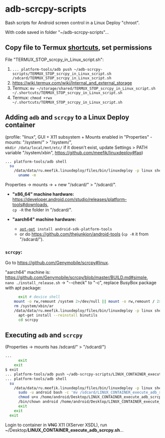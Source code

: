 # adb-scrcpy-scripts
Bash scripts for Android screen control in a Linux Deploy "chroot".

With code saved in folder "~/adb-scrcpy-scripts"...

## Copy file to Termux [shortcuts](https://github.com/termux/termux-widget#readme), set permissions

File "TERMUX_STOP_scrcpy_in_Linux_script.sh":

 1. `... platform-tools/adb push ~/adb-scrcpy-scripts/TERMUX_STOP_scrcpy_in_Linux_script.sh /sdcard/TERMUX_STOP_scrcpy_in_Linux_script.sh`
 2. https://wiki.termux.com/wiki/Internal_and_external_storage
 3. Termux: `mv ~/storage/shared/TERMUX_STOP_scrcpy_in_Linux_script.sh ~/.shortcuts/TERMUX_STOP_scrcpy_in_Linux_script.sh`
 4. Termux: `chmod +rwx ~/.shortcuts/TERMUX_STOP_scrcpy_in_Linux_script.sh`

## Adding `adb` and `scrcpy` to a Linux Deploy container
(profile: "linux", GUI + X11 subsystem + Mounts enabled in "Properties" - mounts: "/system/" > "/system/",  
`mkdir /data/local/mnt/etc/` if it doesn't exist, update Settings > PATH variable "/system/xbin", https://github.com/meefik/linuxdeploy#faq)

```bash
... platform-tools/adb shell                                           # remote device shell
  su                                                                     # root login
    /data/data/ru.meefik.linuxdeploy/files/bin/linuxdeploy -p linux shell  # container root login
      uname -m                                                               # the machine hardware name
```

Properties -> mounts -> + new "/sdcard/" > "/sdcard/".

 - **"x86_64" machine hardware:** https://developer.android.com/studio/releases/platform-tools#downloads,  
   `cp -R` the folder in "/sdcard/".

 - **"aarch64" machine hardware:**
   - [`apt-get`](https://opensource.com/article/18/8/how-install-software-linux-command-line)` install android-sdk-platform-tools`
   - or do https://github.com/thejunkjon/android-tools (`cp -R` it from "/sdcard/").

### `scrcpy`:

Go to https://github.com/Genymobile/scrcpy#linux.

"aarch64" machine is: https://github.com/Genymobile/scrcpy/blob/master/BUILD.md#simple,  
`nano ./install_release.sh` -> "--check" to "-c", replace BusyBox package with apt package:

```bash
      exit # device shell
    mount -o rw,remount /system 2>/dev/null || mount -o rw,remount / 2>/dev/null
    rm /system/xbin/ar
    /data/data/ru.meefik.linuxdeploy/files/bin/linuxdeploy -p linux shell
      apt-get install --reinstall binutils
      cd scrcpy
```

## Executing `adb` and `scrcpy`

(Properties -> mounts has /sdcard/" > "/sdcard/")

```bash
...
      exit
    exit
$ exit
... platform-tools/adb push ~/adb-scrcpy-scripts/LINUX_CONTAINER_execute_adb_scrcpy.sh /sdcard/LINUX_CONTAINER_execute_adb_scrcpy.sh
... platform-tools/adb shell                                           # remote device shell
  su                                                                     # root login
    /data/data/ru.meefik.linuxdeploy/files/bin/linuxdeploy -p linux shell  # container root login
      sudo -u android bash -c 'mv /sdcard/LINUX_CONTAINER_execute_adb_scrcpy.sh ~/Desktop/LINUX_CONTAINER_execute_adb_scrcpy.sh'
      chmod u+x /home/android/Desktop/LINUX_CONTAINER_execute_adb_scrcpy.sh
      /bin/chown android /home/android/Desktop/LINUX_CONTAINER_execute_adb_scrcpy.sh
      exit
    exit
  exit
```

Login to container in ~~VNC~~ X11 (XServer XSDL), run ~/Desktop/**LINUX_CONTAINER_execute_adb_scrcpy.sh**...
